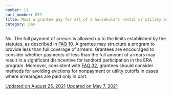 ```yaml
---
number: 11
sort_number: 011
title: Must a grantee pay for all of a household’s rental or utility arrears?
category: pay
---
```


No. The full payment of arrears is allowed up to the limits established by the statutes, as described in <a href="#10">FAQ 10</a>. A grantee may structure a program to provide less than full coverage of arrears. Grantees are encouraged to consider whether payments of less than the full amount of arrears may result in a significant disincentive for landlord participation in the ERA program. Moreover, consistent with <a href="#32">FAQ 32</a>, grantees should consider methods for avoiding evictions for nonpayment or utility cutoffs in cases where arrearages are paid only in part.

<a href="{{ site.baseurl }}/implementation-guidance/changes/" class="era-guidance__datestamp">Updated on August 25, 2021</a>
<a href="{{ site.baseurl }}/implementation-guidance/changes/" class="era-guidance__datestamp">Updated on May 7, 2021</a>